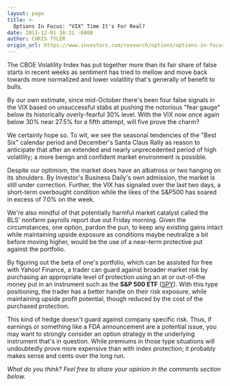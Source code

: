 ```yaml
---
layout: page
title: >-
  Options In Focus: "VIX" Time It's For Real?
date: 2011-12-01 16:31 -0800
author: CHRIS TYLER
origin_url: https://www.investors.com/research/options/options-in-focus-vix-time-its-for-real/
---
```






The CBOE Volatility Index has put together more than its fair share of false starts in recent weeks as sentiment has tried to mellow and move back towards more normalized and lower volatility that's generally of benefit to bulls. 

  

By our own estimate, since mid-October there's been four false signals in the VIX based on unsuccessful stabs at pushing the notorious "fear gauge" below its historically overly-fearful 30% level. With the VIX now once again below 30% near 27.5% for a fifth attempt, will five prove the charm? 

  

We certainly hope so. To wit, we see the seasonal tendencies of the "Best Six" calendar period and December's Santa Claus Rally as reason to anticipate that after an extended and nearly unprecedented period of high volatility; a more benign and confident market environment is possible. 

  

Despite our optimism, the market does have an albatross or two hanging on its shoulders. By Investor's Business Daily's own admission, the market is still under correction. Further, the VIX has signaled over the last two days, a short-term overbought condition while the likes of the S&P500 has soared in excess of 7.0% on the week.

  

We're also mindful of that potentially harmful market catalyst called the BLS' nonfarm payrolls report due out Friday morning. Given the circumstances, one option, pardon the pun, to keep any existing gains intact while maintaining upside exposure as conditions maybe neutralize a bit before moving higher, would be the use of a near-term protective put against the portfolio. 

  

By figuring out the beta of one's portfolio, which can be assisted for free with Yahoo! Finance, a trader can guard against broader market risk by purchasing an appropriate level of protection using an at or out-of-the money put in an instrument such as the **S&P 500 ETF** ([SPY](https://research.investors.com/quote.aspx?symbol=SPY)). With this type positioning, the trader has a better handle on their risk exposure, while maintaining upside profit potential, though reduced by the cost of the purchased protection. 

  

This kind of hedge doesn't guard against company specific risk. Thus, if earnings or something like a FDA announcement are a potential issue, you may want to strongly consider an option strategy in the underlying instrument that's in question. While premiums in those type situations will undoubtedly prove more expensive than with index protection; it probably makes sense and cents over the long run.

  

*What do you think? Feel free to share your opinion in the comments section below.*




